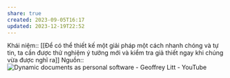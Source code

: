 ```yaml
---
share: true
created: 2023-09-05T16:17
updated: 2023-12-19T22:52
---
```

Khái niệm:: 
[[Để có thể thiết kế một giải pháp một cách nhanh chóng và tự tin, ta cần được thử nghiệm ý tưởng mới và kiểm tra giả thiết ngay khi chúng vừa được nghĩ ra]]
Nguồn:: ![Dynamic documents as personal software - Geoffrey Litt - YouTube](https://youtu.be/bJ3i4K3hefI?si=537W13Qe3GvpC_U5&t=481)
